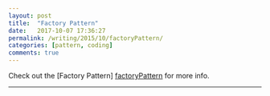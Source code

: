 ```yaml
---
layout: post
title:  "Factory Pattern"
date:   2017-10-07 17:36:27
permalink: /writing/2015/10/factoryPattern/
categories: [pattern, coding]
comments: true
---
```

Check out the [Factory Pattern] [factoryPattern] for more info.

[factoryPattern]: http://wiki.c2.com/?FactoryMethodPattern

----------